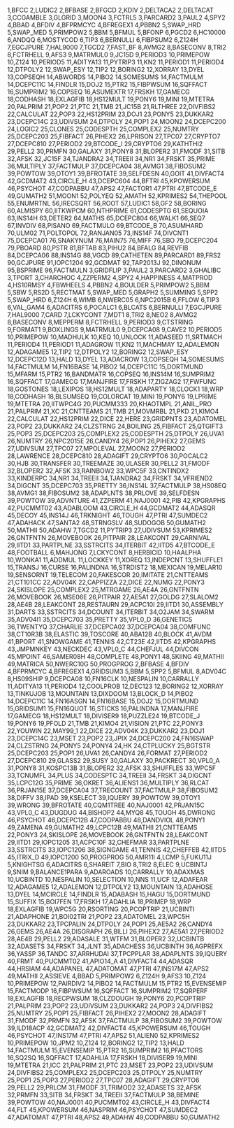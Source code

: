 1,BFCC
2,LUDIC2
2,BFBASE
2,BFGCD
2,KDIV
2,DELTACA2
2,DELTACAT
3,CCGAMBLE
3,GLGRID
3,MOON4
3,FCTRL5
3,PARCARD2
3,PAUL2
4,SPY2
4,BBAD
4,BFDIV
4,BFPRMCYC
4,BFREGEX1
4,PBBN2
5,SWAP_HRD
5,SWAP_MED
5,PRIMPOW2
5,BBM
5,BFMUL
5,BFONP
6,PGCD2
6,HC10000
6,ANDQQ
6,MOSTYCOD
6,TIP3
6,BERNULLI
6,FIBPSUM2
6,Z124H
7,EGCJPURE
7,HAL9000
7,TGCD2
7,FAST_BF
8,AVMG2
8,BASECONV
8,TRI2
8,FCTRHELL
9,AFS3
9,MATRMUL0
9,JC15D
9,PERIOD3
10,PRIMEPOW
10,Z124
10,PERIOD5
11,ADITYA13
11,PYTRIP3
11,KN2
11,PERIOD1
11,PERIOD4
12,DTPOLY2
12,SWAP_ESY
12,TIP2
12,BORING2
12,XORRAY
13,DYEL
13,COPSEQH
14,ABWORDS
14,PIBO2
14,SOMESUMS
14,FACTMULM
14,DCEPC11C
14,FINDLR
15,DOJ2
15,PTR2
15,FIBPWSUM
16,SQFFACT
16,SUMPRIM2
16,COPSEQ
16,ASUMEXTR
17,FRSKH
17,GAMECG
18,CODHASH
18,EXLAGFIB
18,HS12MULT
19,PONY6
19,MINI
19,MTETRA
20,PALPRIM
21,POP2
21,PTC
21,TMB
21,JC15B
21,RLTHREE
22,DIVFIBS2
22,CALCULAT
22,POP3
22,HS12PRIM
23,DOJ1
23,PONY5
23,DUKKAR2
23,DCEPC14C
23,UDIVSUM
24,DTPOLY
24,POP1
24,MOON2
24,DCEPC200
24,LOGIC2
25,CLONES
25,CODESPTH
25,COMPLEX2
25,NUMTRY
25,DCEPC203
25,FIBFACT
26,PIHEX2
26,LPRISON
27,TPC07
27,CRYPTO7
27,DCEPC810
27,PERIOD2
29,BTCODE_I
29,CRYPTO6
29,KATHTHI2
29,PELL2
30,PRMFN
30,GALAXY
31,PONY8
31,BLOPER2
31,FMODF
31,SITB
32,AFSK
32,JC15F
34,TJANDRA2
34,TREEII
34,NR1
34,FRSKT
35,PRIME
36,MULTIPLY
37,FACTMULP
37,DCEPCA04
38,AVMG1
38,FIBOSUM2
39,POWTOW
39,OTOY1
39,BFROTATE
39,SELFDESN
40,GOIT
41,DIVFACT4
42,GCDMAT2
43,CIRCLE_H
43,DCEPC604
44,BFTRI
45,KPOWERSUM
46,PSYCHOT
47,CODPABBU
47,APS2
47,FACTOR1
47,PTRI
47,BTCODE_E
49,GUMATH2
51,MOON1
52,POLYEQ
52,AMATH
52,KPRIMES2
54,THEPOOL
55,ENUMRTNL
56,IRECSQRT
56,ROOT
57,LUDIC1
58,GF2
58,BORING
60,ALMISPY
60,IITKWPCM
60,NTHPRIME
61,CODESPTG
61,SEQUOIA
63,INS14H
63,DETER2
64,MATHS
65,DCEPC804
66,WALK1
66,SEQ7
67,INVDIV
68,PISANO
69,FACTMULO
69,BTCODE_B
70,ASUMHARD
70,ULM02
71,POLTOPOL
72,RANJAN05
73,INS14F
74,DIVCNT1
75,DCEPCA01
76,SNAKYNUM
76,MAIN75
76,MIFF
76,SBO
79,DCEPC204
79,PBOARD
80,PSTR
81,BFTAB
83,PIHU2
84,BFALG
84,REVFIB
84,DCEPCA06
88,INS14G
88,VGCD
89,CATHETEN
89,PARCARD1
89,FRS2
90,GCJPURE
91,IOPC1204
92,GCDMAT
92,TAP2013J
92,DINONUM
95,BSPRIME
96,FACTMULN
3,GRIDFLIP
3,PAUL2
3,PARCARD2
3,GHALIBC
3,TPORT
3,CHARCHOC
4,ZZPERM2
4,SPY2
4,HAPPINESS
4,MATPROD
4,HS10RMSY
4,FBWHEELS
4,PBBN2
4,BOULDER
5,PRIMPOW2
5,BBM
5,SBW
5,RS2D
5,RECTMAT
5,SWAP_MED
5,GRAPH2
5,SUMMING
5,SPP2
5,SWAP_HRD
6,Z124H
6,WIMB
6,NWERC05
6,NPC2015B
6,FFLOW
6,TIP3
6,VAL_GAM4
6,ADACITRS
6,POCALC1
6,BLCATS
6,BERNULLI
7,EGCJPURE
7,HAL9000
7,CARD
7,LCKYCONT
7,MDT1
8,TRI2
8,NEO2
8,AVMG2
8,BASECONV
8,MEPPERM
8,FCTRHELL
9,PERIOD3
9,CTSTRING
9,FORMAT1
9,BOXLINGS
9,MATRMUL0
9,DCEPCA08
9,CAVE2
10,PERIOD5
10,PRIMEPOW
10,MADHULK
10,KEQ
10,UNLOCK
11,ADASEED
11,SRTMACH
11,PERIOD4
11,PERIOD1
11,ADAGROW
11,KN2
11,MACHMAY
12,ADALEMON
12,ADAGAME5
12,TIP2
12,DTPOLY2
12,BORING2
12,SWAP_ESY
12,DCEPC12D
13,HALD
13,DYEL
13,ADACROW
13,COPSEQH
14,SOMESUMS
14,FACTMULM
14,FN16BASE
14,PIBO2
14,DCEPC11C
15,DORTMUND
15,MFARM
15,PTR2
16,BANDMATR
16,COPSEQ
16,INS14M
16,SUMPRIM2
16,SQFFACT
17,GAMECG
17,MANJFIRE
17,FRSKH
17,ZIGZAG2
17,FWFUNC
18,GOSTONES
18,LEXIPOS
18,HS12MULT
18,ADAPARTY
18,CLOCK1
18,WRP
18,CODHASH
18,BLSUMSEQ
19,COLORCAT
19,MINI
19,PONY6
19,LPRIME
19,MTETRA
20,IITWPC4G
20,PUCMM333
20,KHAOTMPL
21,ANIL_PRO
21,PALPRIM
21,XC
21,CNTTEAMS
21,TMB
21,MOVMRBL
21,PKD
21,KIMO4
22,CALCULAT
22,HS12PRIM
22,DICE
22,HERE
23,GRIDPNTS
23,ADATOMEL
23,POP2
23,DUKKAR2
24,CLZSTRNG
24,BOILING
25,FIBFACT
25,QTGIFT3
25,POP3
25,DCEPC203
25,COMPLEX2
25,CODESPTH
25,DTPOLY
26,UVA1
26,NUMTRY
26,NPC2015E
26,CANDY4
26,POP1
26,PIHEX2
27,GEMS
27,UDIVSUM
27,TPC07
27,MPOLEVAL
27,MOON2
27,PERIOD2
28,LAWRENCE
28,DCEPC810
28,ADAGIFT
29,CRYPTO6
30,POCALC2
30,HJB
30,TRANSFER
30,TREEMAZE
30,ULASER
30,PELL2
31,FMODF
32,BLOPER2
32,AFSK
33,RAINBOW2
33,WPC5F
33,CNTINDX2
33,KINDERPC
34,NR1
34,TREEII
34,TJANDRA2
34,FRSKT
34,VFRIEND2
34,DIGCNT
35,DCEPC703
35,PRETTY
36,INS14L
37,FACTMULP
38,HS08EQ
38,AVMG1
38,FIBOSUM2
38,ADAPLNTS
38,PRLOVE
39,SELFDESN
39,POWTOW
39,ADVNTURE
41,ZZPERM
41,NAJ0001
42,PIB
42,KPGRAPHS
42,PUCMMT02
43,ADABLOOM
43,CIRCLE_H
44,GCDMAT2
44,ADASQR
45,DECOY
45,INS14J
46,TRKNIGHT
46,TOUGH
47,PTRI
47,SUMDEC2
47,ADAHACK
47,SANTA2
48,STRNGSLV
48,SUDOGOB
50,GUMATH2
50,MATHII
50,ADAHW
7,TGCD2
11,PYTRIP3
27,UDIVSUM
53,KPRIMES2
26,GNTFNTN
26,MOVEBOOK
26,PITPAIR
28,LEAKCONT
29,CARNIVAL
29,IITD1
33,PARTPLNE
33,SSTRCITS
34,ITERBIT
42,IITD5
47,BTCODE_E
48,FOOTBALL
6,MAHJONG
7,LCKYCONT
8,HERBICID
10,HAALPHA
10,WONKA1
11,ADDMUL
11,LOCKKEY
11,XOREQ
13,INDEPCNT
13,SHUFFLE1
15,TRANSJ
16,CURSE
16,PALINDNA
16,STRDIST2
18,MEXICAN
19,MELAR10
19,SENSORNT
19,TELECOM
20,FAKESCOR
20,IMITATE
21,CNTTEAMS
21,CT101CC
22,ADV04K
22,CAPPIZZA
22,DICE
22,NUMG
22,PONY3
24,SKISLOPE
25,COMPLEX2
25,MTRGAME
26,AE4A
26,GNTFNTN
26,MOVEBOOK
26,MSE06E
26,PITPAIR
27,AE5A1
27,GOLDG
27,SLALOM2
28,AE4B
28,LEAKCONT
28,RESTAURN
29,ACPC10I
29,IITD1
30,ASSEMBLY
31,DARTS
33,SSTRCITS
34,DCOUNT
34,ITERBIT
34,O2JAM
34,SWARM
35,ADV04I1
35,DCEPC703
35,PRETTY
35,VPL0_D
36,GENETICS
36,TWENTYQ
37,CHARLIE
37,DCEPCA02
37,DCEPCA04
38,COMFUNC
38,CT10R3B
38,ELASTIC
39,TOSCORE
40,ABA12B
40,BLOCK
41,AVDM
41,BPORT
41,SNOWGAME
41,TENNIS
42,CT23E
42,IITD5
42,KPGRAPHS
43,JMPMNKEY
43,NECKDEC
43,VPL0_C
44,CHEFJUL
44,DIVCON
45,MPOINT
46,SAMER08H
48,COMPLETE
48,PONY1
48,SKIING
49,MATHII
49,MATRICA
50,NWERC10G
50,PROGPROG
2,BFBASE
4,BFDIV
4,BFPRMCYC
4,BFREGEX1
4,GRIDSUM3
5,BBM
5,SPP2
5,BFMUL
8,ADV04C
8,HS09SHIP
9,DCEPCA08
10,FN16CLK
10,NESPALIN
10,CARRALLY
11,ADITYA13
11,PERIOD4
12,COOLPROB
12,DEC123
12,BORING2
12,XORRAY
13,TINKUJOB
13,MOUNTAIN
13,DIXDOOM
13,BLOCK_D
14,PIBO2
14,DCEPC11C
14,FN16ASGN
14,FN16BASE
15,DOJ2
15,DORTMUND
15,GRIDSUM1
15,FN16QUOT
16,STICKS
16,PALINDNA
17,MANJFIRE
17,GAMECG
18,HS12MULT
18,DIVISER9
18,PUZZLE24
19,BTCODE_J
19,PONY6
19,PFOLD
21,TMB
21,KIMO4
21,VISION
21,PTC
22,PONY3
22,YOUWIN
22,MAY99_1
22,DICE
22,ADV04K
23,DUKKAR2
23,DOJ1
23,DCEPC14C
23,MSET
23,POP2
23,JPIX
24,DCEPC200
24,FN16SWAP
24,CLZSTRNG
24,PONY5
24,PONY4
24,HK
24,CTPLUCKY
25,BGTSTR
25,DCEPC203
25,POP1
26,UVA1
26,CANDY4
26,FORMAT
27,PERIOD2
27,DCEPC810
29,GLASS2
29,SUSY
30,GALAXY
30,PACKRECT
30,VPL0_A
31,PONY8
31,KOSPC13B
31,BLOPER2
32,AFSK
33,SHUFFLES
33,WPC5F
33,TCNUMFL
34,PLUS
34,CODESPTC
34,TREEII
34,FRSKT
34,DIGCNT
35,LCPC12G
35,PRIME
36,OKRET
36,ALIENS1
36,MULTIPLY
36,RLCAT
36,PRJAN15E
37,DCEPCA04
37,TRECOUNT
37,FACTMULP
38,FIBOSUM2
38,DIFFV
38,IPAD
39,KSELECT
39,IQUERY
39,POWTOW
39,OTOY1
39,WRONG
39,BFROTATE
40,CQM1TREE
40,NAJ0001
42,PRJAN15C
43,VPL0_C
43,DUGDUG
44,BISHOP2
44,MYQ8
45,TOUGH
45,DWRONG
46,PSYCHOT
46,DCEPC12B
47,CODPABBU
48,DANDVIOL
48,PONY1
49,ZAMENA
49,GUMATH2
49,LCPC12B
49,MATHII
21,CNTTEAMS
22,PONY3
24,SKISLOPE
26,MOVEBOOK
26,GNTFNTN
28,LEAKCONT
29,IITD1
29,IOPC1205
31,ACPC10F
32,CHEFMAR
33,PARTPLNE
33,SSTRCITS
33,IOPC1206
38,SIGNGAME
41,TENNIS
42,CHEFFEB
42,IITD5
45,ITRIX_D
49,IOPC1200
50,PROGPROG
50,AMR11I
4,LCMP
5,FUKU11J
5,KNIGHTSG
6,ADACITRS
6,SHAREIT
7,BIO
8,TRI2
8,ELEC
9,UCBINTJ
9,SNIM
9,BALANCE1PARA
9,ADAROADS
10,CARRALLY
10,ADAXMAS
10,UCBINTD
10,NESPALIN
10,SELECTION
10,NNS
11,UCF
12,ADAFEAR
12,ADAGAME5
12,ADALEMON
12,DTPOLY2
13,MOUNTAIN
13,ADAHOSE
13,DYEL
14,MCIRCLE
14,FINDLR
15,ADABASH
15,HAGU
15,DORTMUND
15,SUFFIX
15,BOI7FEN
17,FRSKH
17,ADAHLIA
18,PRIMEP
18,WRP
18,EXLAGFIB
19,WPC5G
20,RSORTING
20,PCOPTRIP
21,UCBINTI
21,ADAPHONE
21,BOI02TRI
21,POP2
23,ADATOMEL
23,WPC5H
23,DUKKAR2
23,TPCPALIN
24,DTPOLY
24,POP1
25,AE5A2
26,CANDY4
26,GEMS
26,AE4A
26,DISGRAPH
26,BILLI
26,PIHEX2
27,AE5A1
27,PERIOD2
28,AE4B
29,PELL2
29,ADASALE
31,WTFM
31,BLOPER2
32,UCBINTB
32,ADASETS
34,FRSKT
34,JLNT
35,ADACHESS
36,UCBINTH
36,AGPREFX
36,YASSP
36,TANDC
37,ARRHUDAI
37,TPCPPLAR
38,ADAPLNTS
39,IQUERY
40,FRMT
40,PUCMMT02
41,APIO14_A
41,DIVFACT4
44,ADASQR
44,HRSIAM
44,ADAPANEL
47,ADATOMAT
47,PTRI
47,INS17M
47,APS2
49,MATHII
2,ASSIEVE
4,BBAD
5,PRIMPOW2
6,Z124H
9,AFS3
10,Z124
10,PRIMEPOW
12,PAIRDIV2
14,PIBO2
14,FACTMULM
15,PTR2
15,EVENSEMIP
15,FACTMODP
16,FIBPWSUM
16,SQFFACT
16,SUMPRIM2
17,SQRPERF
18,EXLAGFIB
18,RECPWSUM
18,CLZDOUGH
19,PONY6
20,PCOPTRIP
21,PALPRIM
23,POP2
23,UDIVSUM
23,DUKKAR2
24,POP3
24,DIVFIBS2
25,NUMTRY
25,POP1
25,FIBFACT
26,PIHEX2
27,MOON2
28,ADAGIFT
31,FMODF
32,PRMFN
32,AFSK
37,FACTMULP
38,FIBOSUM2
39,POWTOW
39,ILD18ACP
42,GCDMAT2
42,DIVFACT4
45,KPOWERSUM
46,TOUGH
46,PSYCHOT
47,INS17M
47,PTRI
47,APS2
51,ALIEN0
52,KPRIMES2
10,PRIMEPOW
10,JPM2
10,Z124
12,BORING2
12,TIP2
13,HALD
14,FACTMULM
15,EVENSEMIP
15,PTR2
16,SUMPRIM2
16,PFACTORS
16,SQ2SQ
16,SQFFACT
17,ADAHLIA
17,FRSKH
18,DIVISER9
19,MINI
19,MTETRA
21,ICC
21,PALPRIM
21,PTC
23,MSET
23,POP2
23,UDIVSUM
24,DIVFIBS2
25,COMPLEX2
25,DCEPC203
25,DTPOLY
25,NUMTRY
25,POP1
25,POP3
27,PERIOD2
27,TPC07
28,ADAGIFT
29,CRYPTO6
29,PELL2
29,PRLCM
31,FMODF
31,TRIMOD2
32,ADASETS
32,AFSK
32,PRMFN
33,SITB
34,FRSKT
34,TREEII
37,FACTMULP
38,BEMINE
39,POWTOW
40,NAJ0001
40,PUCMMT02
43,CIRCLE_H
43,DIVFACT4
44,FLT
45,KPOWERSUM
46,NASPRIM
46,PSYCHOT
47,SUMDEC2
47,ADATOMAT
47,PTRI
48,APS2
49,ADAHW
49,CODPABBU
50,GUMATH2
